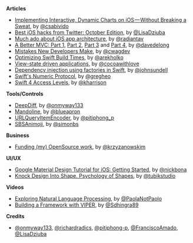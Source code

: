 **Articles**

* [Implementing Interactive, Dynamic Charts on iOS — Without Breaking a Sweat](https://medium.com/supercharges-mobile-product-guide/implementing-interactive-dynamic-charts-on-ios-without-breaking-a-sweat-15367e4b18f3), by [@csabivido](https://twitter.com/csabivido)
* [Best iOS hacks from Twitter: October Edition](https://medium.com/flawless-app-stories/best-ios-hacks-from-twitter-october-edition-ce253347f88a), by [@LisaDziuba](https://twitter.com/lisadziuba)
* [Much ado about iOS app architecture](http://aplus.rs/2017/much-ado-about-ios-app-architecture/), by [@radiantav](https://twitter.com/radiantav)
* [A Better MVC: Part 1](https://davedelong.com/blog/2017/11/06/a-better-mvc-part-1-the-problems/), [Part 2](https://davedelong.com/blog/2017/11/06/a-better-mvc-part-2-fixing-encapsulation/), [Part 3](https://davedelong.com/blog/2017/11/06/a-better-mvc-part-3-fixing-massive-view-controller/) and [Part 4](https://davedelong.com/blog/2017/11/06/a-better-mvc-part-4-future-directions/), by [@davedelong](https://twitter.com/davedelong)
* [Mistakes New Developers Make](http://martiancraft.com/blog/2017/11/rookie-mistakes/), by [@cwagdev](https://twitter.com/cwagdev)
* [Optimizing Swift Build Times](https://github.com/fastred/Optimizing-Swift-Build-Times), by [@arekholko](https://twitter.com/arekholko)
* [View-state driven applications](https://www.cocoawithlove.com/blog/view-state-driven-applications.html), by [@cocoawithlove](https://twitter.com/cocoawithlove)
* [Dependency injection using factories in Swift](https://www.swiftbysundell.com/posts/dependency-injection-using-factories-in-swift), by [@johnsundell](https://twitter.com/johnsundell)
* [Swift's Numeric Protocol](https://swiftunboxed.com/protocols/numeric/), by [@gregheo](https://twitter.com/gregheo)
* [Swift 4 Access Levels](https://useyourloaf.com/blog/swift-4-access-levels/), by [@kharrison](https://twitter.com/kharrison)

**Tools/Controls**

* [DeepDiff](https://github.com/onmyway133/DeepDiff), by [@onmyway133](https://github.com/onmyway133)
* [Mandoline](https://github.com/blueapron/Mandoline), by [@blueapron](https://github.com/blueapron)
* [URLQueryItemEncoder](https://github.com/pitiphong-p/URLQueryItemEncoder), by [@pitiphong_p](https://twitter.com/pitiphong_p)
* [SBSAnimoji](https://github.com/simonbs/SBSAnimoji), by [@simonbs](https://twitter.com/simonbs)

**Business**

* [Funding (my) OpenSource work](https://medium.com/@krzyzanowskim/funding-my-opensource-work-abcf1bbf2e57), by [@krzyzanowskim](https://twitter.com/krzyzanowskim)

**UI/UX**

* [Google Material Design Tutorial for iOS: Getting Started](https://www.raywenderlich.com/170353/introduction-google-material-design-ios), by [@nickbona](https://twitter.com/nickbona)
* [Knock Design Into Shape. Psychology of Shapes](https://tubikstudio.com/knock-design-into-shape-psychology-of-shapes/), by [@tubikstudio](https://twitter.com/tubikstudio)

**Videos**

* [Exploring Natural Language Processing](https://academy.realm.io/posts/try-swift-nyc-2017-paola-mata-exploring-natural-language-processing/), by [@PaolaNotPaolo](https://www.twitter.com/PaolaNotPaolo)
* [Building a Framework with VIPER](https://academy.realm.io/posts/try-swift-nyc-sonam-dhingra-building-viper-framework/), by [@Sdhingra89](https://www.twitter.com/Sdhingra89)

**Credits**

* [@onmyway133](https://github.com/onmyway133), [@richardradics](https://github.com/richardradics), [@pitiphong-p](https://github.com/pitiphong-p), [@FranciscoAmado](https://github.com/FranciscoAmado), [@LisaDziuba](https://github.com/lisadziuba)
